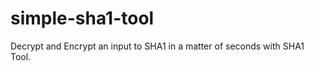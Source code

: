 simple-sha1-tool
================

Decrypt and Encrypt an input to SHA1 in a matter of seconds with SHA1 Tool.

